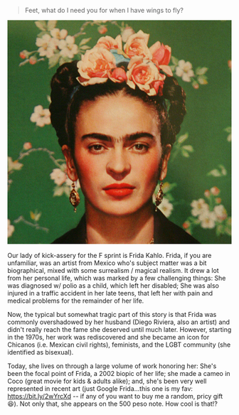 > Feet, what do I need you for when I have wings to fly?

![Frida Kahlo](./frida.jpg)

Our lady of kick-assery for the F sprint is Frida Kahlo. Frida, if you are unfamiliar, was an artist from Mexico who's subject matter was a bit biographical, mixed with some surrealism / magical realism. It drew a lot from her personal life, which was marked by a few challenging things: She was diagnosed w/ polio as a child, which left her disabled; She was also injured in a traffic accident in her late teens, that left her with pain and medical problems for the remainder of her life.

Now, the typical but somewhat tragic part of this story is that Frida was commonly overshadowed by her husband (Diego Riviera, also an artist) and didn't really reach the fame she deserved until much later. However, starting in the 1970s, her work was rediscovered and she became an icon for Chicanos (i.e. Mexican civil rights), feminists, and the LGBT community (she identified as bisexual).

Today, she lives on through a large volume of work honoring her: She's been the focal point of Frida, a 2002 biopic of her life; she made a cameo in Coco (great movie for kids & adults alike); and, she's been very well represented in recent art (just Google Frida...this one is my fav: https://bit.ly/2wYrcXd -- if any of you want to buy me a random, pricy gift 😆). Not only that, she appears on the 500 peso note. How cool is that!?

